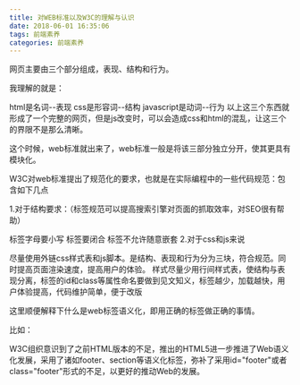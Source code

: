 ```yaml
---
title: 对WEB标准以及W3C的理解与认识
date: 2018-06-01 16:35:06 
tags: 前端素养
categories: 前端素养
---
```


网页主要由三个部分组成，表现、结构和行为。

我理解的就是：

html是名词--表现
css是形容词--结构
javascript是动词--行为
以上这三个东西就形成了一个完整的网页，但是js改变时，可以会造成css和html的混乱，让这三个的界限不是那么清晰。

这个时候，web标准就出来了，web标准一般是将该三部分独立分开，使其更具有模块化。

W3C对web标准提出了规范化的要求，也就是在实际编程中的一些代码规范：包含如下几点

1.对于结构要求：（标签规范可以提高搜索引擎对页面的抓取效率，对SEO很有帮助）

标签字母要小写
标签要闭合
标签不允许随意嵌套
2.对于css和js来说

尽量使用外链css样式表和js脚本。是结构、表现和行为分为三块，符合规范。同时提高页面渲染速度，提高用户的体验。
样式尽量少用行间样式表，使结构与表现分离，标签的id和class等属性命名要做到见文知义，标签越少，加载越快，用户体验提高，代码维护简单，便于改版
 

这里顺便解释下什么是web标签语义化，即用正确的标签做正确的事情。

比如：

W3C组织意识到了之前HTML版本的不足，推出的HTML5进一步推进了Web语义化发展，采用了诸如footer、section等语义化标签，弥补了采用id="footer"或者class="footer"形式的不足，以更好的推动Web的发展。